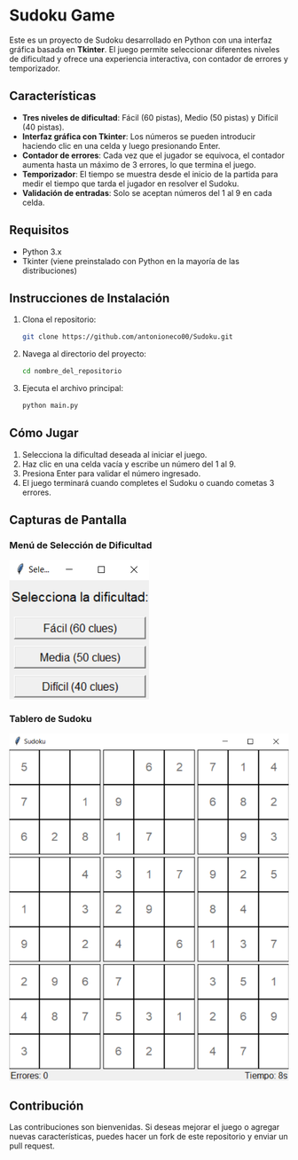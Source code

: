 # Sudoku Game

Este es un proyecto de Sudoku desarrollado en Python con una interfaz gráfica basada en **Tkinter**. El juego permite seleccionar diferentes niveles de dificultad y ofrece una experiencia interactiva, con contador de errores y temporizador.

## Características

- **Tres niveles de dificultad**: Fácil (60 pistas), Medio (50 pistas) y Difícil (40 pistas).
- **Interfaz gráfica con Tkinter**: Los números se pueden introducir haciendo clic en una celda y luego presionando Enter.
- **Contador de errores**: Cada vez que el jugador se equivoca, el contador aumenta hasta un máximo de 3 errores, lo que termina el juego.
- **Temporizador**: El tiempo se muestra desde el inicio de la partida para medir el tiempo que tarda el jugador en resolver el Sudoku.
- **Validación de entradas**: Solo se aceptan números del 1 al 9 en cada celda.

## Requisitos

- Python 3.x
- Tkinter (viene preinstalado con Python en la mayoría de las distribuciones)

## Instrucciones de Instalación

1. Clona el repositorio:

   ```bash
   git clone https://github.com/antonioneco00/Sudoku.git
   ```

2. Navega al directorio del proyecto:

   ```bash
   cd nombre_del_repositorio
   ```

3. Ejecuta el archivo principal:

   ```bash
   python main.py
   ```

## Cómo Jugar

1. Selecciona la dificultad deseada al iniciar el juego.
2. Haz clic en una celda vacía y escribe un número del 1 al 9.
3. Presiona Enter para validar el número ingresado.
4. El juego terminará cuando completes el Sudoku o cuando cometas 3 errores.

## Capturas de Pantalla

### Menú de Selección de Dificultad
![Menú de Selección](media/dificultad.png)

### Tablero de Sudoku
![Tablero de Juego](media/partida.png)

## Contribución

Las contribuciones son bienvenidas. Si deseas mejorar el juego o agregar nuevas características, puedes hacer un fork de este repositorio y enviar un pull request.
